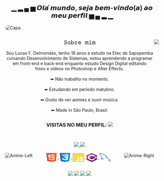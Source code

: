 <h2 align="center">▁ ▂ ▄ ▅ 𝙊𝙡𝙖́ 𝙢𝙪𝙣𝙙𝙤, 𝙨𝙚𝙟𝙖 𝙗𝙚𝙢-𝙫𝙞𝙣𝙙𝙤(𝙖) 𝙖𝙤 𝙢𝙚𝙪 𝙥𝙚𝙧𝙛𝙞𝙡 ▅ ▄ ▂ ▁</h2>
<img align="center" alt="Capa" height="cover" style="border-radius:50px;" src="https://user-images.githubusercontent.com/92727434/139541997-cee90684-9922-4636-8f9f-5ba4b6ec713d.png">
 
 ## 
<div align="center">
 <div align="center">
  <img align="right" height="460px" src="https://user-images.githubusercontent.com/92727434/145612299-67a4e04f-0eac-49ed-bde1-c50027bedf22.gif">
  <h3>𝚂𝚘𝚋𝚛𝚎⠀𝚖𝚒𝚖</h3>
  <p>Sou Lucas F. Delmondes, tenho 16 anos e estudo na Etec de Sapopemba<br>cursando Desenvolvimento de Sistemas, estou aprendendo a programar<br>em front-end e back-end enquanto estudo Design Digital editando <br> fotos e vídeos no Photoshop e After Effects.<br><br>➥ Não trabalho no momento.<br><br>➥ Estudando em período matutino.<br><br>➥ Gosto de ver animes e ouvir música.<br><br>➥ Made in São Paulo, Brasil.<br</p>
 </div>
 
 ##

<h3 align="center">VISITAS NO MEU PERFIL:
  <img alingn="center" src="https://profile-counter.glitch.me/weeaboexp/count.svg">
</h3>
</div>

##

<br>
<div align="center">
  <a href="https://github.com/WeeaboEXP">
  <img height="130m" src="https://github-readme-stats.vercel.app/api?username=weeaboexp&show_icons=true&theme=dark&include_all_commits=true&count_private=true">
  <img height="130m" src="https://github-readme-stats.vercel.app/api/top-langs/?username=weeaboexp&layout=compact&langs_count=7&theme=dark">
</div>
<div align="center" style="display: inline_block"><br>
  <img align="center" alt="Claus-HTML" height="30" width="40" src="https://raw.githubusercontent.com/devicons/devicon/master/icons/html5/html5-original.svg">
  <img align="center" alt="Claus-CSS" height="30" width="40" src="https://raw.githubusercontent.com/devicons/devicon/master/icons/css3/css3-original.svg">
  <img align="center" alt="Claus-Js" height="30" width="40" src="https://raw.githubusercontent.com/devicons/devicon/master/icons/javascript/javascript-plain.svg">
  <img align="center" alt="Claus-Csharp" height="30" width="40" src="https://raw.githubusercontent.com/devicons/devicon/master/icons/csharp/csharp-original.svg">
  <img align="center" alt="Claus-MySQL" height="30" width="40" src="https://raw.githubusercontent.com/devicons/devicon/master/icons/mysql/mysql-original.svg">
  <img align="right" alt="Anime-Right" src="https://user-images.githubusercontent.com/92727434/139545914-f4705f21-a281-4b14-a452-96349de6a76f.gif">
  <img align="left" alt="Anime-Left" src="https://user-images.githubusercontent.com/92727434/139545914-f4705f21-a281-4b14-a452-96349de6a76f.gif">
</div>
  
  ## 
<div align="center"> 
  <a href="https://www.youtube.com/channel/UChDqiHWB1FXCaF-Ik00VxzQ" target="_blank"><img src="https://img.shields.io/badge/YouTube-FF0000?style=for-the-badge&logo=youtube&logoColor=white" target="_blank"></a>
  <a href="mailto:lucasfdelmondes.2005@gmail.com" target="_blank"><img src="https://img.shields.io/badge/Gmail-D14836?style=for-the-badge&logo=gmail&logoColor=white" target="_blank"></a> 
 	<a href="https://www.facebook.com/profile.php?id=100007829680718" target="_blank"><img src="https://img.shields.io/badge/Facebook-1877F2?style=for-the-badge&logo=facebook&logoColor=white" target="_blank"></a>
  <a href="https://www.linkedin.com/in/lucas-delmondes-021205223/" target="_blank"><img src="https://img.shields.io/badge/-LinkedIn-%230077B5?style=for-the-badge&logo=linkedin&logoColor=white" target="_blank"></a> 
</div>
